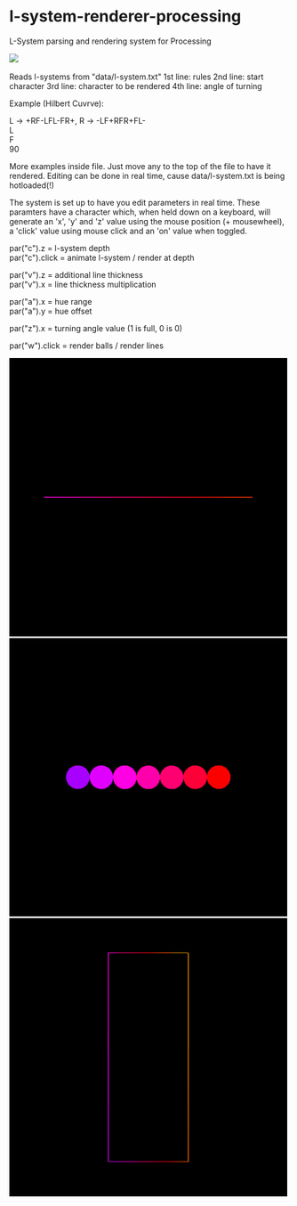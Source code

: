 # l-system-renderer-processing
L-System parsing and rendering system for Processing

![](examples/hilbert_large_dynamic_thick_loop_color.gif)

Reads l-systems from "data/l-system.txt"
1st line: rules
2nd line: start character
3rd line: character to be rendered
4th line: angle of turning

Example (Hilbert Cuvrve):

L -> +RF-LFL-FR+, R -> -LF+RFR+FL-  
L  
F  
90

More examples inside file. Just move any to the top of the file to have it rendered. Editing can be done in real time, cause data/l-system.txt is being hotloaded(!)

The system is set up to have you edit parameters in real time. These paramters have a character which, when held down on a keyboard, will generate an 'x', 'y' and 'z' value using the mouse position (+ mousewheel), a 'click' value using mouse click and an 'on' value when toggled.

par("c").z      = l-system depth  
par("c").click  = animate l-system / render at depth

par("v").z      = additional line thickness  
par("v").x      = line thickness multiplication

par("a").x      = hue range  
par("a").y      = hue offset

par("z").x      = turning angle value (1 is full, 0 is 0)

par("w").click  = render balls / render lines

![](examples/hilbert_breathe.gif)
![](examples/sirpinsky_balls.gif)
![](examples/square_breathe.gif)
